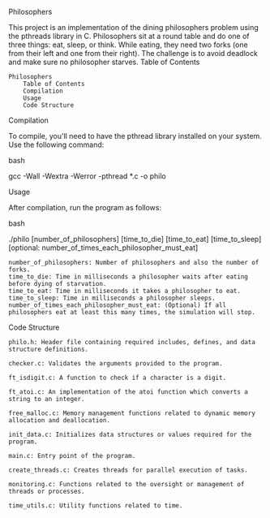 Philosophers

This project is an implementation of the dining philosophers problem using the pthreads library in C. Philosophers sit at a round table and do one of three things: eat, sleep, or think. While eating, they need two forks (one from their left and one from their right). The challenge is to avoid deadlock and make sure no philosopher starves.
Table of Contents

    Philosophers
        Table of Contents
        Compilation
        Usage
        Code Structure

Compilation

To compile, you'll need to have the pthread library installed on your system. Use the following command:

bash

gcc -Wall -Wextra -Werror -pthread *.c -o philo

Usage

After compilation, run the program as follows:

bash

./philo [number_of_philosophers] [time_to_die] [time_to_eat] [time_to_sleep] [optional: number_of_times_each_philosopher_must_eat]

    number_of_philosophers: Number of philosophers and also the number of forks.
    time_to_die: Time in milliseconds a philosopher waits after eating before dying of starvation.
    time_to_eat: Time in milliseconds it takes a philosopher to eat.
    time_to_sleep: Time in milliseconds a philosopher sleeps.
    number_of_times_each_philosopher_must_eat: (Optional) If all philosophers eat at least this many times, the simulation will stop.

Code Structure

    philo.h: Header file containing required includes, defines, and data structure definitions.

    checker.c: Validates the arguments provided to the program.

    ft_isdigit.c: A function to check if a character is a digit.

    ft_atoi.c: An implementation of the atoi function which converts a string to an integer.

    free_malloc.c: Memory management functions related to dynamic memory allocation and deallocation.

    init_data.c: Initializes data structures or values required for the program.

    main.c: Entry point of the program.

    create_threads.c: Creates threads for parallel execution of tasks.

    monitoring.c: Functions related to the oversight or management of threads or processes.

    time_utils.c: Utility functions related to time.
